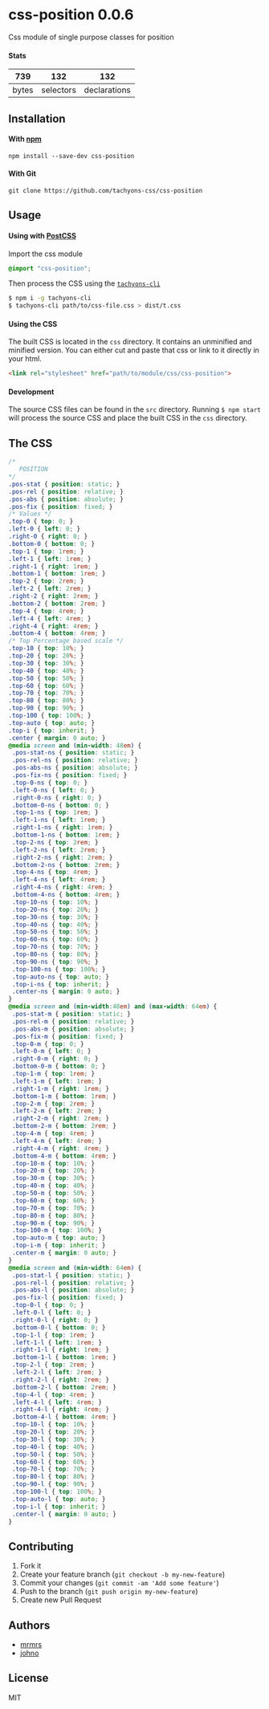 # css-position 0.0.6

Css module of single purpose classes for position

#### Stats

739 | 132 | 132
---|---|---
bytes | selectors | declarations

## Installation

#### With [npm](https://npmjs.com)

```
npm install --save-dev css-position
```

#### With Git

```
git clone https://github.com/tachyons-css/css-position
```

## Usage

#### Using with [PostCSS](https://github.com/postcss/postcss)

Import the css module

```css
@import "css-position";
```

Then process the CSS using the [`tachyons-cli`](https://github.com/tachyons-css/tachyons-cli)

```sh
$ npm i -g tachyons-cli
$ tachyons-cli path/to/css-file.css > dist/t.css
```

#### Using the CSS

The built CSS is located in the `css` directory. It contains an unminified and minified version.
You can either cut and paste that css or link to it directly in your html.

```html
<link rel="stylesheet" href="path/to/module/css/css-position">
```

#### Development

The source CSS files can be found in the `src` directory.
Running `$ npm start` will process the source CSS and place the built CSS in the `css` directory.

## The CSS

```css
/*
   POSITION
*/
.pos-stat { position: static; }
.pos-rel { position: relative; }
.pos-abs { position: absolute; }
.pos-fix { position: fixed; }
/* Values */
.top-0 { top: 0; }
.left-0 { left: 0; }
.right-0 { right: 0; }
.bottom-0 { bottom: 0; }
.top-1 { top: 1rem; }
.left-1 { left: 1rem; }
.right-1 { right: 1rem; }
.bottom-1 { bottom: 1rem; }
.top-2 { top: 2rem; }
.left-2 { left: 2rem; }
.right-2 { right: 2rem; }
.bottom-2 { bottom: 2rem; }
.top-4 { top: 4rem; }
.left-4 { left: 4rem; }
.right-4 { right: 4rem; }
.bottom-4 { bottom: 4rem; }
/* Top Percentage based scale */
.top-10 { top: 10%; }
.top-20 { top: 20%; }
.top-30 { top: 30%; }
.top-40 { top: 40%; }
.top-50 { top: 50%; }
.top-60 { top: 60%; }
.top-70 { top: 70%; }
.top-80 { top: 80%; }
.top-90 { top: 90%; }
.top-100 { top: 100%; }
.top-auto { top: auto; }
.top-i { top: inherit; }
.center { margin: 0 auto; }
@media screen and (min-width: 48em) {
 .pos-stat-ns { position: static; }
 .pos-rel-ns { position: relative; }
 .pos-abs-ns { position: absolute; }
 .pos-fix-ns { position: fixed; }
 .top-0-ns { top: 0; }
 .left-0-ns { left: 0; }
 .right-0-ns { right: 0; }
 .bottom-0-ns { bottom: 0; }
 .top-1-ns { top: 1rem; }
 .left-1-ns { left: 1rem; }
 .right-1-ns { right: 1rem; }
 .bottom-1-ns { bottom: 1rem; }
 .top-2-ns { top: 2rem; }
 .left-2-ns { left: 2rem; }
 .right-2-ns { right: 2rem; }
 .bottom-2-ns { bottom: 2rem; }
 .top-4-ns { top: 4rem; }
 .left-4-ns { left: 4rem; }
 .right-4-ns { right: 4rem; }
 .bottom-4-ns { bottom: 4rem; }
 .top-10-ns { top: 10%; }
 .top-20-ns { top: 20%; }
 .top-30-ns { top: 30%; }
 .top-40-ns { top: 40%; }
 .top-50-ns { top: 50%; }
 .top-60-ns { top: 60%; }
 .top-70-ns { top: 70%; }
 .top-80-ns { top: 80%; }
 .top-90-ns { top: 90%; }
 .top-100-ns { top: 100%; }
 .top-auto-ns { top: auto; }
 .top-i-ns { top: inherit; }
 .center-ns { margin: 0 auto; }
}
@media screen and (min-width:48em) and (max-width: 64em) {
 .pos-stat-m { position: static; }
 .pos-rel-m { position: relative; }
 .pos-abs-m { position: absolute; }
 .pos-fix-m { position: fixed; }
 .top-0-m { top: 0; }
 .left-0-m { left: 0; }
 .right-0-m { right: 0; }
 .bottom-0-m { bottom: 0; }
 .top-1-m { top: 1rem; }
 .left-1-m { left: 1rem; }
 .right-1-m { right: 1rem; }
 .bottom-1-m { bottom: 1rem; }
 .top-2-m { top: 2rem; }
 .left-2-m { left: 2rem; }
 .right-2-m { right: 2rem; }
 .bottom-2-m { bottom: 2rem; }
 .top-4-m { top: 4rem; }
 .left-4-m { left: 4rem; }
 .right-4-m { right: 4rem; }
 .bottom-4-m { bottom: 4rem; }
 .top-10-m { top: 10%; }
 .top-20-m { top: 20%; }
 .top-30-m { top: 30%; }
 .top-40-m { top: 40%; }
 .top-50-m { top: 50%; }
 .top-60-m { top: 60%; }
 .top-70-m { top: 70%; }
 .top-80-m { top: 80%; }
 .top-90-m { top: 90%; }
 .top-100-m { top: 100%; }
 .top-auto-m { top: auto; }
 .top-i-m { top: inherit; }
 .center-m { margin: 0 auto; }
}
@media screen and (min-width: 64em) {
 .pos-stat-l { position: static; }
 .pos-rel-l { position: relative; }
 .pos-abs-l { position: absolute; }
 .pos-fix-l { position: fixed; }
 .top-0-l { top: 0; }
 .left-0-l { left: 0; }
 .right-0-l { right: 0; }
 .bottom-0-l { bottom: 0; }
 .top-1-l { top: 1rem; }
 .left-1-l { left: 1rem; }
 .right-1-l { right: 1rem; }
 .bottom-1-l { bottom: 1rem; }
 .top-2-l { top: 2rem; }
 .left-2-l { left: 2rem; }
 .right-2-l { right: 2rem; }
 .bottom-2-l { bottom: 2rem; }
 .top-4-l { top: 4rem; }
 .left-4-l { left: 4rem; }
 .right-4-l { right: 4rem; }
 .bottom-4-l { bottom: 4rem; }
 .top-10-l { top: 10%; }
 .top-20-l { top: 20%; }
 .top-30-l { top: 30%; }
 .top-40-l { top: 40%; }
 .top-50-l { top: 50%; }
 .top-60-l { top: 60%; }
 .top-70-l { top: 70%; }
 .top-80-l { top: 80%; }
 .top-90-l { top: 90%; }
 .top-100-l { top: 100%; }
 .top-auto-l { top: auto; }
 .top-i-l { top: inherit; }
 .center-l { margin: 0 auto; }
}
```

## Contributing

1. Fork it
2. Create your feature branch (`git checkout -b my-new-feature`)
3. Commit your changes (`git commit -am 'Add some feature'`)
4. Push to the branch (`git push origin my-new-feature`)
5. Create new Pull Request

## Authors

* [mrmrs](http://mrmrs.io)
* [johno](http://johnotander.com)

## License

MIT

